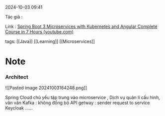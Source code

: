 2024-10-03 09:41

Tác giả :

Link : [Spring Boot 3 Microservices with Kubernetes and Angular Complete Course in 7 Hours (youtube.com)](https://www.youtube.com/watch?v=yn_stY3HCr8)

tags:  [[Java]] [[Learning]] [[Microservices]]
# Note

### Architect 

![[Pasted image 20241003164248.png]]


Spring Cloud chủ yếu tập trung vào microservice , Dịch vụ quản lí cấu hình, vân vân
Kafka : không đồng bộ
API getway : sender request to service
Keycloak
......